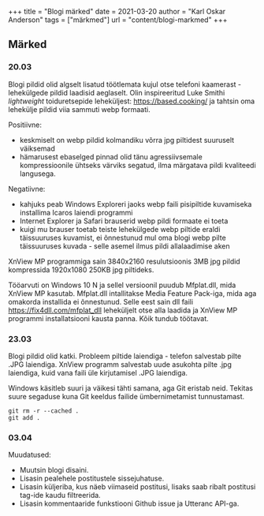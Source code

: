 +++
title = "Blogi märked"
date = 2021-03-20
author = "Karl Oskar Anderson"
tags = ["märkmed"]
url = "content/blogi-markmed"
+++
## Märked

### 20.03
Blogi pildid olid algselt lisatud töötlemata kujul otse telefoni kaamerast - lehekülgede pildid laadisid aeglaselt. Olin inspireeritud Luke Smithi *lightweight* toiduretsepide leheküljest: https://based.cooking/ ja tahtsin oma lehekülje pildid viia sammuti webp formaati. 

Positiivne:
* keskmiselt on webp pildid kolmandiku võrra jpg piltidest suuruselt väiksemad
* hämarusest ebaselged pinnad olid tänu agressiivsemale kompressioonile ühtseks värviks segatud, ilma märgatava pildi kvaliteedi langusega.

Negatiivne:
* kahjuks peab Windows Exploreri jaoks webp faili pisipiltide kuvamiseka installima Icaros laiendi programmi
* Internet Explorer ja Safari brauserid webp pildi formaate ei toeta
* kuigi mu brauser toetab teiste lehekülgede webp piltide eraldi täissuuruses kuvamist, ei õnnestunud mul oma blogi webp pilte täissuuruses kuvada - selle asemel ilmus pildi allalaadimise aken

XnView MP programmiga sain 3840x2160 resulutsioonis 3MB jpg pildid kompressida 1920x1080 250KB jpg piltideks.

Tööarvuti on Windows 10 N ja sellel versioonil puudub Mfplat.dll, mida XnView MP kasutab. Mfplat.dll intallitakse Media Feature Pack-iga, mida aga omakorda installida ei õnnestunud. Selle eest sain dll faili https://fix4dll.com/mfplat_dll leheküljelt otse alla laadida ja XnView MP programmi installatsiooni kausta panna. Kõik tundub töötavat.

### 23.03
Blogi pildid olid katki. Probleem piltide laiendiga - telefon salvestab pilte .JPG laiendiga. XnView programm salvestab uude asukohta pilte .jpg laiendiga, kuid vana faili üle kirjutamisel .JPG laiendiga.

Windows käsitleb suuri ja väikesi tähti samana, aga Git eristab neid. Tekitas suure segaduse kuna Git keeldus failide ümbernimetamist tunnustamast.

```git
git rm -r --cached .
git add .
```

### 03.04
Muudatused:
* Muutsin blogi disaini. 
* Lisasin pealehele postitustele sissejuhatuse. 
* Lisasin küljeriba, kus näeb viimaseid postitusi, lisaks saab ribalt postitusi tag-ide kaudu filtreerida. 
* Lisasin kommentaaride funkstiooni Github issue ja Utteranc API-ga.